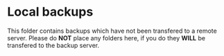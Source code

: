 # Local backups
This folder contains backups which have not been transfered to a remote server.
Please do **NOT** place any folders here, if you do they **WILL** be transfered to the backup server.